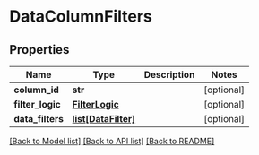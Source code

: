 # DataColumnFilters

## Properties
Name | Type | Description | Notes
------------ | ------------- | ------------- | -------------
**column_id** | **str** |  | [optional] 
**filter_logic** | [**FilterLogic**](FilterLogic.md) |  | [optional] 
**data_filters** | [**list[DataFilter]**](DataFilter.md) |  | [optional] 

[[Back to Model list]](../README.md#documentation-for-models) [[Back to API list]](../README.md#documentation-for-api-endpoints) [[Back to README]](../README.md)

